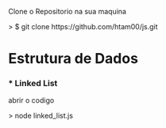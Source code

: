 <p>Clone o Repositorio na sua maquina</p>
> $ git clone https://github.com/htam00/js.git

<h1>Estrutura de Dados</h1>

<h3>* Linked List</h3>
 
<p>abrir o codigo</p>
> node linked_list.js